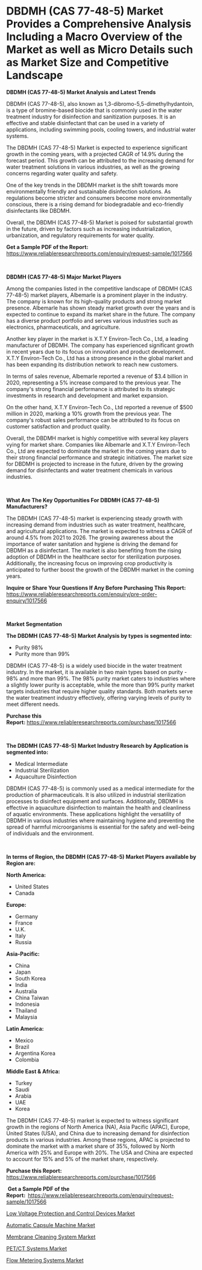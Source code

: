 <p><h1>DBDMH (CAS 77-48-5) Market Provides a Comprehensive Analysis Including a Macro Overview of the Market as well as Micro Details such as Market Size and Competitive Landscape</h1></p><p><strong>DBDMH (CAS 77-48-5) Market Analysis and Latest Trends</strong></p>
<p><p>DBDMH (CAS 77-48-5), also known as 1,3-dibromo-5,5-dimethylhydantoin, is a type of bromine-based biocide that is commonly used in the water treatment industry for disinfection and sanitization purposes. It is an effective and stable disinfectant that can be used in a variety of applications, including swimming pools, cooling towers, and industrial water systems.</p><p>The DBDMH (CAS 77-48-5) Market is expected to experience significant growth in the coming years, with a projected CAGR of 14.9% during the forecast period. This growth can be attributed to the increasing demand for water treatment solutions in various industries, as well as the growing concerns regarding water quality and safety.</p><p>One of the key trends in the DBDMH market is the shift towards more environmentally friendly and sustainable disinfection solutions. As regulations become stricter and consumers become more environmentally conscious, there is a rising demand for biodegradable and eco-friendly disinfectants like DBDMH.</p><p>Overall, the DBDMH (CAS 77-48-5) Market is poised for substantial growth in the future, driven by factors such as increasing industrialization, urbanization, and regulatory requirements for water quality.</p></p>
<p><strong>Get a Sample PDF of the Report:&nbsp;</strong> <a href="https://www.reliableresearchreports.com/enquiry/request-sample/1017566">https://www.reliableresearchreports.com/enquiry/request-sample/1017566</a></p>
<p>&nbsp;</p>
<p><strong>DBDMH (CAS 77-48-5) Major Market Players</strong></p>
<p><p>Among the companies listed in the competitive landscape of DBDMH (CAS 77-48-5) market players, Albemarle is a prominent player in the industry. The company is known for its high-quality products and strong market presence. Albemarle has shown steady market growth over the years and is expected to continue to expand its market share in the future. The company has a diverse product portfolio and serves various industries such as electronics, pharmaceuticals, and agriculture.</p><p>Another key player in the market is X.T.Y Environ-Tech Co., Ltd, a leading manufacturer of DBDMH. The company has experienced significant growth in recent years due to its focus on innovation and product development. X.T.Y Environ-Tech Co., Ltd has a strong presence in the global market and has been expanding its distribution network to reach new customers.</p><p>In terms of sales revenue, Albemarle reported a revenue of $3.4 billion in 2020, representing a 5% increase compared to the previous year. The company's strong financial performance is attributed to its strategic investments in research and development and market expansion.</p><p>On the other hand, X.T.Y Environ-Tech Co., Ltd reported a revenue of $500 million in 2020, marking a 10% growth from the previous year. The company's robust sales performance can be attributed to its focus on customer satisfaction and product quality.</p><p>Overall, the DBDMH market is highly competitive with several key players vying for market share. Companies like Albemarle and X.T.Y Environ-Tech Co., Ltd are expected to dominate the market in the coming years due to their strong financial performance and strategic initiatives. The market size for DBDMH is projected to increase in the future, driven by the growing demand for disinfectants and water treatment chemicals in various industries.</p></p>
<p>&nbsp;</p>
<p><strong>What Are The Key Opportunities For DBDMH (CAS 77-48-5) Manufacturers?</strong></p>
<p><p>The DBDMH (CAS 77-48-5) market is experiencing steady growth with increasing demand from industries such as water treatment, healthcare, and agricultural applications. The market is expected to witness a CAGR of around 4.5% from 2021 to 2026. The growing awareness about the importance of water sanitation and hygiene is driving the demand for DBDMH as a disinfectant. The market is also benefiting from the rising adoption of DBDMH in the healthcare sector for sterilization purposes. Additionally, the increasing focus on improving crop productivity is anticipated to further boost the growth of the DBDMH market in the coming years.</p></p>
<p><strong>Inquire or Share Your Questions If Any Before Purchasing This Report:</strong> <a href="https://www.reliableresearchreports.com/enquiry/pre-order-enquiry/1017566">https://www.reliableresearchreports.com/enquiry/pre-order-enquiry/1017566</a></p>
<p>&nbsp;</p>
<p><strong>Market Segmentation</strong></p>
<p><strong>The DBDMH (CAS 77-48-5) Market Analysis by types is segmented into:</strong></p>
<p><ul><li>Purity 98%</li><li>Purity more than 99%</li></ul></p>
<p><p>DBDMH (CAS 77-48-5) is a widely used biocide in the water treatment industry. In the market, it is available in two main types based on purity - 98% and more than 99%. The 98% purity market caters to industries where a slightly lower purity is acceptable, while the more than 99% purity market targets industries that require higher quality standards. Both markets serve the water treatment industry effectively, offering varying levels of purity to meet different needs.</p></p>
<p><strong>Purchase this Report:&nbsp;</strong><a href="https://www.reliableresearchreports.com/purchase/1017566">https://www.reliableresearchreports.com/purchase/1017566</a></p>
<p>&nbsp;</p>
<p><strong>The DBDMH (CAS 77-48-5) Market Industry Research by Application is segmented into:</strong></p>
<p><ul><li>Medical Intermediate</li><li>Industrial Sterilization</li><li>Aquaculture Disinfection</li></ul></p>
<p><p>DBDMH (CAS 77-48-5) is commonly used as a medical intermediate for the production of pharmaceuticals. It is also utilized in industrial sterilization processes to disinfect equipment and surfaces. Additionally, DBDMH is effective in aquaculture disinfection to maintain the health and cleanliness of aquatic environments. These applications highlight the versatility of DBDMH in various industries where maintaining hygiene and preventing the spread of harmful microorganisms is essential for the safety and well-being of individuals and the environment.</p></p>
<p>&nbsp;</p>
<p><strong>In terms of Region, the DBDMH (CAS 77-48-5) Market Players available by Region are:</strong></p>
<p>
    <p> <strong> North America: </strong>
        <ul>
            <li>United States</li>
            <li>Canada</li>
        </ul>
        </p> 
    <p> <strong> Europe: </strong>
        <ul>
            <li>Germany</li>
            <li>France</li>
            <li>U.K.</li>
            <li>Italy</li>
            <li>Russia</li>
        </ul>
        </p> 
    <p> <strong> Asia-Pacific: </strong>
        <ul>
            <li>China</li>
            <li>Japan</li>
            <li>South Korea</li>
            <li>India</li>
            <li>Australia</li>
            <li>China Taiwan</li>
            <li>Indonesia</li>
            <li>Thailand</li>
            <li>Malaysia</li>
        </ul>
        </p> 
    <p> <strong> Latin America: </strong>
        <ul>
            <li>Mexico</li>
            <li>Brazil</li>
            <li>Argentina Korea</li>
            <li>Colombia</li>
        </ul>
        </p> 
    <p> <strong> Middle East & Africa: </strong>
        <ul>
            <li>Turkey</li>
            <li>Saudi</li>
            <li>Arabia</li>
            <li>UAE</li>
            <li>Korea</li>
        </ul>
    </p>
    </p>
<p><p>The DBDMH (CAS 77-48-5) market is expected to witness significant growth in the regions of North America (NA), Asia Pacific (APAC), Europe, United States (USA), and China due to increasing demand for disinfection products in various industries. Among these regions, APAC is projected to dominate the market with a market share of 35%, followed by North America with 25% and Europe with 20%. The USA and China are expected to account for 15% and 5% of the market share, respectively.</p></p>
<p><strong>Purchase this Report: </strong><a href="https://www.reliableresearchreports.com/purchase/1017566">https://www.reliableresearchreports.com/purchase/1017566</a></p>
<p>&nbsp;<strong>Get a Sample PDF of the Report:&nbsp;&nbsp;</strong><a href="https://www.reliableresearchreports.com/enquiry/request-sample/1017566">https://www.reliableresearchreports.com/enquiry/request-sample/1017566</a></p>
<p><strong></strong></p>
<p><p><a href="https://issuu.com/reportprime-2/docs/low-voltage-protection-and-control-devices-market-">Low Voltage Protection and Control Devices Market</a></p><p><a href="https://medium.com/@v4171497/automatic-capsule-machine-market-trends-forecast-and-competitive-analysis-to-2031-e4703d5ac794">Automatic Capsule Machine Market</a></p><p><a href="https://medium.com/@v4171497/membrane-cleaning-system-market-competitive-analysis-market-trends-and-forecast-to-2031-4b285c3d6f20">Membrane Cleaning System Market</a></p><p><a href="https://issuu.com/reportprime-2/docs/petct-systems-market-size-2030.pptx">PET/CT Systems Market</a></p><p><a href="https://medium.com/@v4171497/flow-metering-systems-market-size-cagr-trends-2024-2030-b5e247e60ed8">Flow Metering Systems Market</a></p></p>